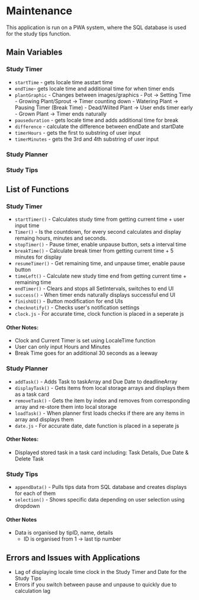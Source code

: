 # Maintenance 
This application is run on a PWA system, where the SQL database is used for the study tips function. 

## Main Variables 
### Study Timer
- `startTime` - gets locale time asstart time
- `endTime`- gets locale time and additional time for when timer ends 
- `plantGraphic` - Changes between images/graphics
                         - Pot -> Setting Time
                         - Growing Plant/Sprout -> Timer counting down 
                         - Watering Plant -> Pausing Timer (Break Time)
                         - Dead/Wilted Plant -> User ends timer early 
                         - Grown Plant -> Timer ends naturally 
- `pauseduration` - gets locale time and adds additional time for break
- `difference` - calculate the difference between endDate and startDate
- `timerHours` - gets the first to substring of user input
- `timerMinutes` - gets the 3rd and 4th substring of user input 

### Study Planner

### Study Tips


## List of Functions 
### Study Timer 
- `startTimer()` - Calculates study time from getting current time + user input time 
- `Timer()` - Is the countdown, for every second calculates and display remaing hours, minutes and seconds. 
- `stopTimer()` - Pause timer, enable unpause button, sets a interval time 
- `breakTime()` - Calculate break timer from getting current time + 5 minutes for display 
- `resumeTimer()` - Get remaining time, and unpause timer, enable pause button 
- `timeLeft()` - Calculate new study time end from getting current time + remaining time
- `endTimer()` - Clears and stops all SetIntervals, switches to end UI  
- `success()` - When timer ends naturally displays successful end UI 
- `finishUI()` - Button modification for end UIs 
- `checknotify()` - Checks user's notification settings 
- `clock.js` - For accurate time, clock function is placed in a seperate js 

#### Other Notes: 
- Clock and Current Timer is set using LocaleTime function 
- User can only input Hours and Minutes 
- Break Time goes for an additional 30 seconds as a leeway 

### Study Planner
- `addTask()` - Adds Task to taskArray and Due Date to deadlineArray
- `displayTask()` - Gets items from local storage arrays and displays them as a task card
- `removeTask()` - Gets the item by index and removes from corresponding array and re-store them into local storage
- `loadTask()` - When planner first loads checks if there are any items in array and displays them 
- `date.js` - For accurate date, date function is placed in a seperate js 

#### Other Notes: 
- Displayed stored task in a task card including: Task Details, Due Date & Delete Task

### Study Tips
- `appendData()` - Pulls tips data from SQL database and creates displays for each of them 
- `selection()` - Shows specific data depending on user selection using dropdown 

#### Other Notes 
- Data is organised by tipID, name, details 
    - ID is organised from 1 -> last tip number 

## Errors and Issues with Applications
- Lag of displaying locale time clock in the Study Timer and Date for the Study Tips 
- Errors if you switch between pause and unpause to quickly due to calculation lag 
